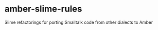amber-slime-rules
=================

Slime refactorings for porting Smalltalk code from other dialects to Amber